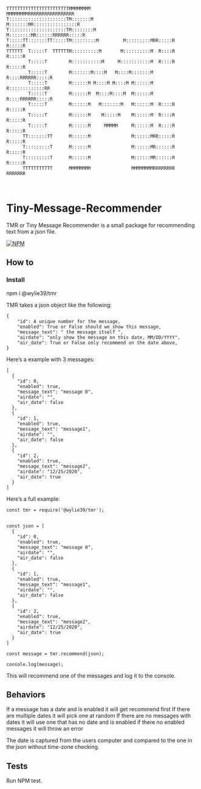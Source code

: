 
```                                                                          
                                                                          
TTTTTTTTTTTTTTTTTTTTTTTMMMMMMMM               MMMMMMMMRRRRRRRRRRRRRRRRR   
T:::::::::::::::::::::TM:::::::M             M:::::::MR::::::::::::::::R  
T:::::::::::::::::::::TM::::::::M           M::::::::MR::::::RRRRRR:::::R 
T:::::TT:::::::TT:::::TM:::::::::M         M:::::::::MRR:::::R     R:::::R
TTTTTT  T:::::T  TTTTTTM::::::::::M       M::::::::::M  R::::R     R:::::R
        T:::::T        M:::::::::::M     M:::::::::::M  R::::R     R:::::R
        T:::::T        M:::::::M::::M   M::::M:::::::M  R::::RRRRRR:::::R 
        T:::::T        M::::::M M::::M M::::M M::::::M  R:::::::::::::RR  
        T:::::T        M::::::M  M::::M::::M  M::::::M  R::::RRRRRR:::::R 
        T:::::T        M::::::M   M:::::::M   M::::::M  R::::R     R:::::R
        T:::::T        M::::::M    M:::::M    M::::::M  R::::R     R:::::R
        T:::::T        M::::::M     MMMMM     M::::::M  R::::R     R:::::R
      TT:::::::TT      M::::::M               M::::::MRR:::::R     R:::::R
      T:::::::::T      M::::::M               M::::::MR::::::R     R:::::R
      T:::::::::T      M::::::M               M::::::MR::::::R     R:::::R
      TTTTTTTTTTT      MMMMMMMM               MMMMMMMMRRRRRRRR     RRRRRRR
                                                                          
                                                                          
   ```                                                                       
                                                                          
                                                                          
                                                                          
                                                            
                                                                       

# Tiny-Message-Recommender
TMR or Tiny Message Recommender is a small package for recommending text from a json file.

[![NPM](https://nodei.co/npm/@wylie39/tmr.png)](https://npmjs.org/package/@wylie39/tmr)

## How to

### Install
npm i @wylie39/tmr

TMR takes a json object like the following:
```
{
    "id": A unique number for the message,
    "enabled": True or False should we show this message,
    "message_text": " the message itself ",
    "airdate": "only show the message on this date, MM/DD/YYYY",
    "air_date": True or False only recommend on the date above,
}
```
Here’s a example with 3 messages:
```
[
  {
    "id": 0,
    "enabled": true,
    "message_text": "message 0",
    "airdate": "",
    "air_date": false
  },
  {
    "id": 1,
    "enabled": true,
    "message_text": "message1",
    "airdate": "",
    "air_date": false
  },
  {
    "id": 2,
    "enabled": true,
    "message_text": "message2",
    "airdate": "12/25/2020",
    "air_date": true
  }
]
```

Here’s a full example:
```
const tmr = require('@wylie39/tmr');


const json = [
  {
    "id": 0,
    "enabled": true,
    "message_text": "message 0",
    "airdate": "",
    "air_date": false
  },
  {
    "id": 1,
    "enabled": true,
    "message_text": "message1",
    "airdate": "",
    "air_date": false
  },
  {
    "id": 2,
    "enabled": true,
    "message_text": "message2",
    "airdate": "12/25/2020",
    "air_date": true
  }
]

const message = tmr.recommend(json);

console.log(message);
```
This will recommend one of the messages and log it to the console.

## Behaviors

If a message has a date and is enabled it will get recommend first
If there are multiple dates it will pick one at random
If there are no messages with dates it will use one that has no date and is enabled
if there no enabled messages it will throw an error

The date is captured from the users computer and compared to the one in the json without time-zone checking.

## Tests
Run NPM test.
